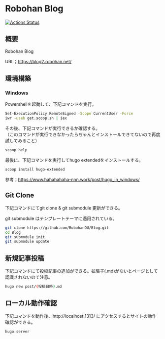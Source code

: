 # Robohan Blog

[![Actions Status](https://github.com/RobohanOU/Blog/workflows/github%20pages/badge.svg)](https://github.com/RobohanOU/Blog/actions)

## 概要

Robohan Blog

URL；https://blog2.robohan.net/

## 環境構築

### Windows

Powershellを起動して、下記コマンドを実行。

```bash
Set-ExecutionPolicy RemoteSigned -Scope CurrentUser -Force
iwr -useb get.scoop.sh | iex
```

その後、下記コマンドが実行できるか確認する。<br>
（このコマンドが実行できなかったらちゃんとインストールできてないので再度試してみること）

```bash
scoop help
```

最後に、下記コマンドを実行してhugo extendedをインストールする。

```bash
scoop install hugo-extended
```

参考；https://www.hahahahaha-nnn.work/post/hugo_in_windows/

## Git Clone

下記コマンドにてgit clone & git submodule 更新ができる。

git submodule はテンプレートテーマに適用されている。

```bash
git clone https://github.com/RobohanOU/Blog.git
cd Blog
git submodule init
git submodule update
```

## 新規記事投稿

下記コマンドにて投稿記事の追加ができる。拡張子(.md)がないとページとして認識されないので注意。

```bash
hugo new post/(投稿日時).md
```

## ローカル動作確認

下記コマンドを動作後、http://localhost:1313/ にアクセスするとサイトの動作確認ができる。

```bash
hugo server
```
